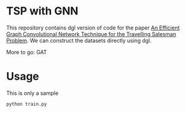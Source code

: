 # TSP with GNN
This repository contains dgl version of code for the paper [An Efficient Graph Convolutional Network Technique for the Travelling Salesman Problem](https://github.com/chaitjo/graph-convnet-tsp). We can construct the datasets directly using dgl.

More to go:
GAT


# Usage
This is only a sample 

`python train.py`
